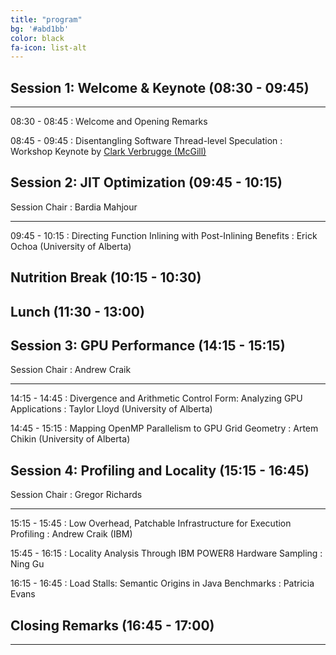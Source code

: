 ```yaml
---
title: "program"
bg: '#abd1bb'
color: black
fa-icon: list-alt
---
```



## Session 1: Welcome &amp; Keynote (08:30 - 09:45)
---

08:30 - 08:45
: Welcome and Opening Remarks

08:45 - 09:45
: Disentangling Software Thread-level Speculation
: Workshop Keynote by [Clark Verbrugge (McGill)](http://www.sable.mcgill.ca/~clump/)


## Session 2: JIT Optimization (09:45 - 10:15)

Session Chair
: Bardia Mahjour

---

09:45 - 10:15
: Directing Function Inlining with Post-Inlining Benefits
: Erick Ochoa (University of Alberta)

## Nutrition Break (10:15 - 10:30)


## Lunch (11:30 - 13:00)


## Session 3: GPU Performance  (14:15 - 15:15)

Session Chair
: Andrew Craik

---
14:15 - 14:45
: Divergence and Arithmetic Control Form: Analyzing GPU Applications
: Taylor Lloyd (University of Alberta)

14:45 - 15:15
: Mapping OpenMP Parallelism to GPU Grid Geometry
: Artem Chikin (University of Alberta)

## Session 4: Profiling and Locality (15:15 - 16:45)

Session Chair
: Gregor Richards

---
15:15 - 15:45
: Low Overhead, Patchable Infrastructure for Execution Profiling
: Andrew Craik (IBM)

15:45 - 16:15
: Locality Analysis Through IBM POWER8 Hardware Sampling
: Ning Gu

16:15 - 16:45
: Load Stalls: Semantic Origins in Java Benchmarks
: Patricia Evans

## Closing Remarks (16:45 - 17:00)

---
